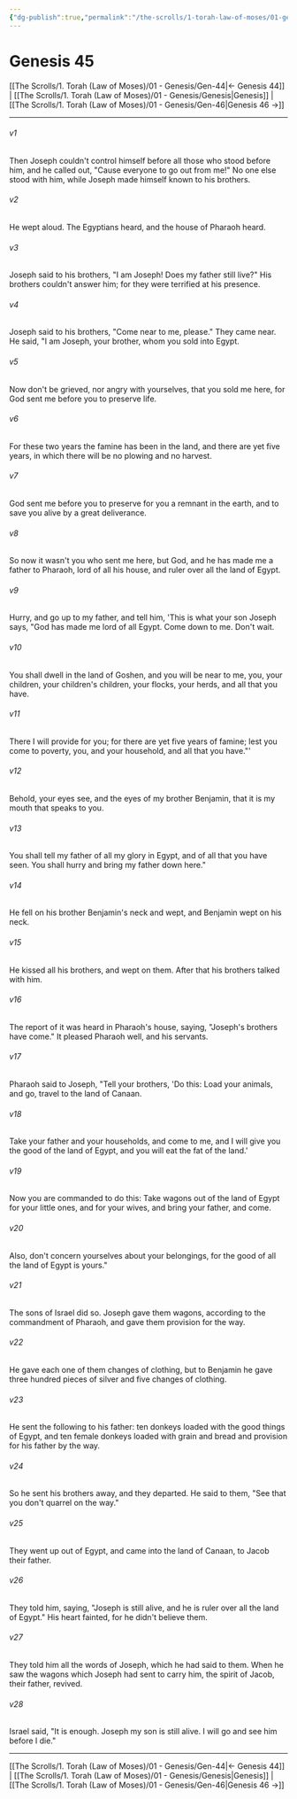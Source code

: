 ```yaml
---
{"dg-publish":true,"permalink":"/the-scrolls/1-torah-law-of-moses/01-genesis/gen-45/","tags":["TheScrolls","TorahLawofMoses"]}
---
```


# Genesis 45

[[The Scrolls/1. Torah (Law of Moses)/01 - Genesis/Gen-44\|← Genesis 44]] | [[The Scrolls/1. Torah (Law of Moses)/01 - Genesis/Genesis\|Genesis]] | [[The Scrolls/1. Torah (Law of Moses)/01 - Genesis/Gen-46\|Genesis 46 →]]
***



###### v1 
Then Joseph couldn't control himself before all those who stood before him, and he called out, "Cause everyone to go out from me!" No one else stood with him, while Joseph made himself known to his brothers. 

###### v2 
He wept aloud. The Egyptians heard, and the house of Pharaoh heard. 

###### v3 
Joseph said to his brothers, "I am Joseph! Does my father still live?" His brothers couldn't answer him; for they were terrified at his presence. 

###### v4 
Joseph said to his brothers, "Come near to me, please." They came near. He said, "I am Joseph, your brother, whom you sold into Egypt. 

###### v5 
Now don't be grieved, nor angry with yourselves, that you sold me here, for God sent me before you to preserve life. 

###### v6 
For these two years the famine has been in the land, and there are yet five years, in which there will be no plowing and no harvest. 

###### v7 
God sent me before you to preserve for you a remnant in the earth, and to save you alive by a great deliverance. 

###### v8 
So now it wasn't you who sent me here, but God, and he has made me a father to Pharaoh, lord of all his house, and ruler over all the land of Egypt. 

###### v9 
Hurry, and go up to my father, and tell him, 'This is what your son Joseph says, "God has made me lord of all Egypt. Come down to me. Don't wait. 

###### v10 
You shall dwell in the land of Goshen, and you will be near to me, you, your children, your children's children, your flocks, your herds, and all that you have. 

###### v11 
There I will provide for you; for there are yet five years of famine; lest you come to poverty, you, and your household, and all that you have."' 

###### v12 
Behold, your eyes see, and the eyes of my brother Benjamin, that it is my mouth that speaks to you. 

###### v13 
You shall tell my father of all my glory in Egypt, and of all that you have seen. You shall hurry and bring my father down here." 

###### v14 
He fell on his brother Benjamin's neck and wept, and Benjamin wept on his neck. 

###### v15 
He kissed all his brothers, and wept on them. After that his brothers talked with him. 

###### v16 
The report of it was heard in Pharaoh's house, saying, "Joseph's brothers have come." It pleased Pharaoh well, and his servants. 

###### v17 
Pharaoh said to Joseph, "Tell your brothers, 'Do this: Load your animals, and go, travel to the land of Canaan. 

###### v18 
Take your father and your households, and come to me, and I will give you the good of the land of Egypt, and you will eat the fat of the land.' 

###### v19 
Now you are commanded to do this: Take wagons out of the land of Egypt for your little ones, and for your wives, and bring your father, and come. 

###### v20 
Also, don't concern yourselves about your belongings, for the good of all the land of Egypt is yours." 

###### v21 
The sons of Israel did so. Joseph gave them wagons, according to the commandment of Pharaoh, and gave them provision for the way. 

###### v22 
He gave each one of them changes of clothing, but to Benjamin he gave three hundred pieces of silver and five changes of clothing. 

###### v23 
He sent the following to his father: ten donkeys loaded with the good things of Egypt, and ten female donkeys loaded with grain and bread and provision for his father by the way. 

###### v24 
So he sent his brothers away, and they departed. He said to them, "See that you don't quarrel on the way." 

###### v25 
They went up out of Egypt, and came into the land of Canaan, to Jacob their father. 

###### v26 
They told him, saying, "Joseph is still alive, and he is ruler over all the land of Egypt." His heart fainted, for he didn't believe them. 

###### v27 
They told him all the words of Joseph, which he had said to them. When he saw the wagons which Joseph had sent to carry him, the spirit of Jacob, their father, revived. 

###### v28 
Israel said, "It is enough. Joseph my son is still alive. I will go and see him before I die."

***
[[The Scrolls/1. Torah (Law of Moses)/01 - Genesis/Gen-44\|← Genesis 44]] | [[The Scrolls/1. Torah (Law of Moses)/01 - Genesis/Genesis\|Genesis]] | [[The Scrolls/1. Torah (Law of Moses)/01 - Genesis/Gen-46\|Genesis 46 →]]
